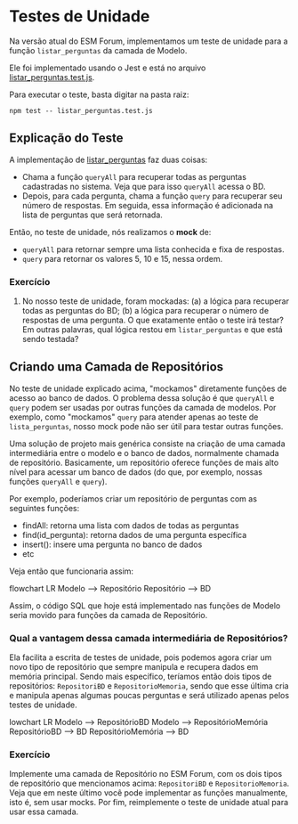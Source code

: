 # Testes de Unidade

Na versão atual do ESM Forum, implementamos um teste de unidade para a função `listar_perguntas` da camada de Modelo.

Ele foi implementado usando o Jest e está no arquivo [listar_perguntas.test.js](../testes/listar_pergunta.test.js).

Para executar o teste, basta digitar na pasta raiz:

`npm test -- listar_perguntas.test.js`

## Explicação do Teste

A implementação de [listar_perguntas](../modelo.js) faz duas coisas:

* Chama a função `queryAll` para recuperar todas as perguntas cadastradas no sistema. Veja que para isso `queryAll` acessa o BD.
* Depois, para cada pergunta, chama a função `query` para recuperar seu número de respostas. Em seguida, essa informação é adicionada na lista de perguntas que será retornada.

Então, no teste de unidade, nós realizamos o **mock** de:

* `queryAll` para retornar sempre uma lista conhecida e fixa de respostas.
* `query` para retornar os valores 5, 10 e 15, nessa ordem. 

### Exercício

1. No nosso teste de unidade, foram mockadas: (a) a lógica para recuperar todas as perguntas do BD; (b) a lógica para recuperar o número de respostas de uma pergunta. O que exatamente então o teste irá testar? Em outras palavras, qual lógica restou em `listar_perguntas` e que está sendo testada?

## Criando uma Camada de Repositórios

No teste de unidade explicado acima, "mockamos" diretamente
funções de acesso ao banco de dados. O problema dessa solução é que 
`queryAll` e `query` podem ser usadas por outras funções da camada de modelos.
Por exemplo, como "mockamos" `query` para atender apenas ao teste 
de `lista_perguntas`, nosso mock pode não ser útil para testar outras funções.

Uma solução de projeto mais genérica consiste na criação de uma camada
intermediária entre o modelo e o banco de dados, normalmente chamada de repositório. Basicamente, um repositório oferece funções de mais alto nível para acessar um banco de dados (do que, por exemplo, nossas funções
`queryAll` e `query`).

Por exemplo, poderíamos criar um repositório de perguntas com as seguintes funções:

* findAll: retorna uma lista com dados de todas as perguntas
* find(id_pergunta): retorna dados de uma pergunta específica
* insert(): insere uma pergunta no banco de dados
* etc

Veja então que funcionaria assim:

flowchart LR
    Modelo --> Repositório
    Repositório --> BD

Assim, o código SQL que hoje está implementado nas funções de Modelo seria movido para funções da camada de Repositório.

### Qual a vantagem dessa camada intermediária de Repositórios?

Ela facilita a
escrita de testes de unidade, pois podemos agora criar um novo tipo de repositório que sempre manipula e recupera dados em memória principal. Sendo mais específico, teríamos então dois tipos
de repositórios: `RepositoriBD` e `RepositorioMemoria`, sendo que esse última cria e manipula apenas algumas poucas perguntas e será utilizado apenas pelos testes de unidade.

lowchart LR
    Modelo --> RepositórioBD
    Modelo --> RepositórioMemória
    RepositórioBD --> BD
    RepositórioMemória --> BD


### Exercício

Implemente uma camada de Repositório no ESM Forum, com os dois tipos de repositório que mencionamos acima: `RepositoriBD` e `RepositorioMemoria`. Veja que em neste último você pode implementar as funções manualmente, isto é, sem usar mocks. Por fim, reimplemente o teste de unidade atual para usar essa camada.